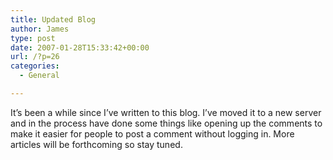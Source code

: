 ```yaml
---
title: Updated Blog
author: James
type: post
date: 2007-01-28T15:33:42+00:00
url: /?p=26
categories:
  - General

---
```

It&#8217;s been a while since I&#8217;ve written to this blog. I&#8217;ve moved it to a new server and in the process have done some things like opening up the comments to make it easier for people to post a comment without logging in. More articles will be forthcoming so stay tuned.